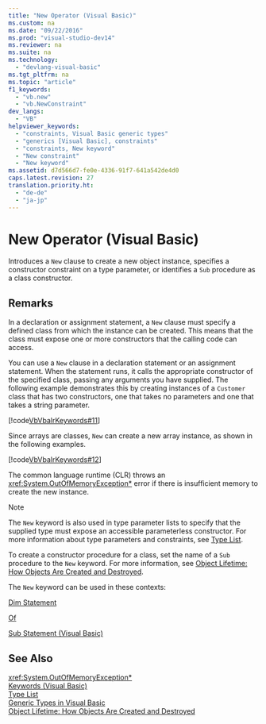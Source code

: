 ```yaml
---
title: "New Operator (Visual Basic)"
ms.custom: na
ms.date: "09/22/2016"
ms.prod: "visual-studio-dev14"
ms.reviewer: na
ms.suite: na
ms.technology: 
  - "devlang-visual-basic"
ms.tgt_pltfrm: na
ms.topic: "article"
f1_keywords: 
  - "vb.new"
  - "vb.NewConstraint"
dev_langs: 
  - "VB"
helpviewer_keywords: 
  - "constraints, Visual Basic generic types"
  - "generics [Visual Basic], constraints"
  - "constraints, New keyword"
  - "New constraint"
  - "New keyword"
ms.assetid: d7d566d7-fe0e-4336-91f7-641a542de4d0
caps.latest.revision: 27
translation.priority.ht: 
  - "de-de"
  - "ja-jp"
---
```

# New Operator (Visual Basic)
Introduces a `New` clause to create a new object instance, specifies a constructor constraint on a type parameter, or identifies a `Sub` procedure as a class constructor.  
  
## Remarks  
 In a declaration or assignment statement, a `New` clause must specify a defined class from which the instance can be created. This means that the class must expose one or more constructors that the calling code can access.  
  
 You can use a `New` clause in a declaration statement or an assignment statement. When the statement runs, it calls the appropriate constructor of the specified class, passing any arguments you have supplied. The following example demonstrates this by creating instances of a `Customer` class that has two constructors, one that takes no parameters and one that takes a string parameter.  
  
 [!code[VbVbalrKeywords#11](../vs140/codesnippet/VisualBasic/new-operator--visual-basic-_1.vb)]  
  
 Since arrays are classes, `New` can create a new array instance, as shown in the following examples.  
  
 [!code[VbVbalrKeywords#12](../vs140/codesnippet/VisualBasic/new-operator--visual-basic-_2.vb)]  
  
 The common language runtime (CLR) throws an <xref:System.OutOfMemoryException*> error if there is insufficient memory to create the new instance.  
  
> [!NOTE]
>  The `New` keyword is also used in type parameter lists to specify that the supplied type must expose an accessible parameterless constructor. For more information about type parameters and constraints, see [Type List](../vs140/type-list--visual-basic-.md).  
  
 To create a constructor procedure for a class, set the name of a `Sub` procedure to the `New` keyword. For more information, see [Object Lifetime: How Objects Are Created and Destroyed](../vs140/object-lifetime--how-objects-are-created-and-destroyed--visual-basic-.md).  
  
 The `New` keyword can be used in these contexts:  
  
 [Dim Statement](../vs140/dim-statement--visual-basic-.md)  
  
 [Of](../vs140/of-clause--visual-basic-.md)  
  
 [Sub Statement (Visual Basic)](../vs140/sub-statement--visual-basic-.md)  
  
## See Also  
 <xref:System.OutOfMemoryException*>   
 [Keywords (Visual Basic)](../vs140/keywords--visual-basic-.md)   
 [Type List](../vs140/type-list--visual-basic-.md)   
 [Generic Types in Visual Basic](../vs140/generic-types-in-visual-basic--visual-basic-.md)   
 [Object Lifetime: How Objects Are Created and Destroyed](../vs140/object-lifetime--how-objects-are-created-and-destroyed--visual-basic-.md)